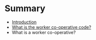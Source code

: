 # Summary

* [Introduction](README.md)
* [What is the worker co-operative code?](what_is_the_worker_co-operative_code.md)
* What is a worker co-operative?